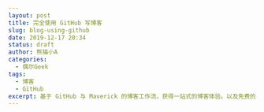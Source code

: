 ```yaml
---
layout: post
title: 完全使用 GitHub 写博客
slug: blog-using-github
date: 2019-12-17 20:34
status: draft
author: 熊猫小A
categories: 
  - 偶尔Geek
tags: 
  - 博客
  - GitHub
excerpt: 基于 GitHub 与 Maverick 的博客工作流，获得一站式的博客体验。以及免费的 CDN 加持。
---
```



